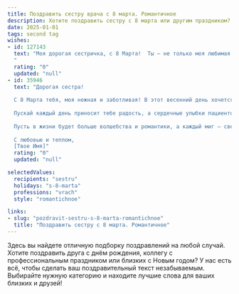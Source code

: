 ```yaml
---
title: Поздравить сестру врача с 8 марта. Романтичное
description: Хотите поздравить сестру с 8 марта или другим праздником? Наш ИИ создаст незабываемое поздравление, а вы обязательно выделитесь среди других.  
date: 2025-01-01
tags: second tag
wishes:
- id: 127143
  text: "Моя дорогая сестричка, с 8 Марта!  Ты — не только моя любимая сестра, но и удивительная женщина, врач с добрым сердцем и золотыми руками, которая дарит надежду и исцеление. В этот день я хочу пожелать тебе бесконечного счастья, любви, нежности и крепкого здоровья, чтобы твой светлый путь всегда был освещен радостью и благодарностью тех, кому ты помогаешь. Пусть твоя жизнь будет наполнена романтикой,  а каждый день будет прекрасен, как весенний рассвет.  Обнимаю тебя крепко и люблю!
  "
  rating: "0"
  updated: "null"
- id: 35946
  text: "Дорогая сестра!
  
  С 8 Марта тебя, моя нежная и заботливая! В этот весенний день хочется пожелать тебе здоровья, как ты даришь его другим, и счастья, которое освещает твой путь. Ты, как истинный врач, не только лечишь тела, но и исцеляешь души своим теплом и пониманием.
  
  Пускай каждый день приносит тебе радость, а сердечные улыбки пациентов вернутся к тебе вдвойне. Ты — наша гордость и вдохновение, и я благодарен судьбе за то, что у меня есть такая замечательная сестра.
  
  Пусть в жизни будет больше волшебства и романтики, а каждый миг — светлым и наполненным любовью.
  
  С любовью и теплом,
  [Твое Имя]"
  rating: "0"
  updated: "null"

selectedValues:
  recipients: "sestru"
  holidays: "s-8-marta"
  professions: "vrach"
  style: "romantichnoe"

links:
- slug: "pozdravit-sestru-s-8-marta-romantichnoe"
  title: "Поздравить сестру с 8 марта. Романтичное"
---
```


Здесь вы найдете отличную подборку поздравлений на любой случай.
Хотите поздравить друга с днём рождения, коллегу с профессиональным праздником или близких с Новым годом? У нас есть всё, чтобы сделать ваш поздравительный текст незабываемым. Выбирайте нужную категорию и находите лучшие слова для ваших близких и друзей!
